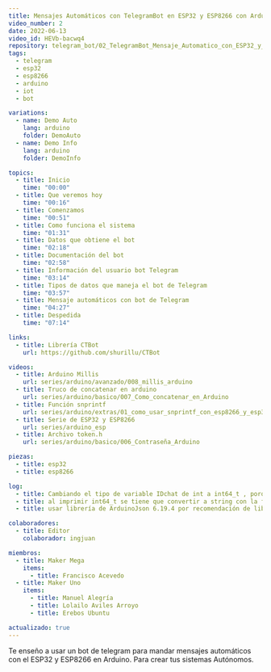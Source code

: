 ```yaml
---
title: Mensajes Automáticos con TelegramBot en ESP32 y ESP8266 con Arduino
video_number: 2
date: 2022-06-13
video_id: HEVb-bacwq4
repository: telegram_bot/02_TelegramBot_Mensaje_Automatico_con_ESP32_y_ESP8266
tags:
  - telegram
  - esp32
  - esp8266
  - arduino
  - iot
  - bot

variations:
  - name: Demo Auto
    lang: arduino
    folder: DemoAuto
  - name: Demo Info
    lang: arduino
    folder: DemoInfo

topics:
  - title: Inicio
    time: "00:00"
  - title: Que veremos hoy
    time: "00:16"
  - title: Comenzamos
    time: "00:51"
  - title: Como funciona el sistema
    time: "01:31"
  - title: Datos que obtiene el bot
    time: "02:18"
  - title: Documentación del bot
    time: "02:58"
  - title: Información del usuario bot Telegram
    time: "03:14"
  - title: Tipos de datos que maneja el bot de Telegram
    time: "03:57"
  - title: Mensaje automáticos con bot de Telegram
    time: "04:27"
  - title: Despedida
    time: "07:14"

links:
  - title: Librería CTBot
    url: https://github.com/shurillu/CTBot

videos:
  - title: Arduino Millis
    url: series/arduino/avanzado/008_millis_arduino
  - title: Truco de concatenar en arduino
    url: series/arduino/basico/007_Como_concatenar_en_Arduino
  - title: Función snprintf
    url: series/arduino/extras/01_como_usar_snprintf_con_esp8266_y_esp32
  - title: Serie de ESP32 y ESP8266
    url: series/arduino_esp
  - title: Archivo token.h
    url: series/arduino/basico/006_Contraseña_Arduino

piezas:
  - title: esp32
  - title: esp8266

log:
  - title: Cambiando el tipo de variable IDchat de int a int64_t , porque el tamaño del id puede ser mas grande que int 
  - title: al imprimir int64_t se tiene que convertir a string con la función int64ToAscii, toca importar la librería "Utilities.h" que viene de CTbot
  - title: usar librería de ArduinoJson 6.19.4 por recomendación de librería CTBot

colaboradores:
  - title: Editor
    colaborador: ingjuan

miembros:
  - title: Maker Mega
    items:
      - title: Francisco Acevedo
  - title: Maker Uno
    items:
      - title: Manuel Alegría
      - title: Lolailo Aviles Arroyo
      - title: Erebos Ubuntu

actualizado: true
---
```


Te enseño a usar un bot de telegram para mandar mensajes automáticos con el ESP32 y ESP8266 en Arduino. Para crear tus sistemas Autónomos.
